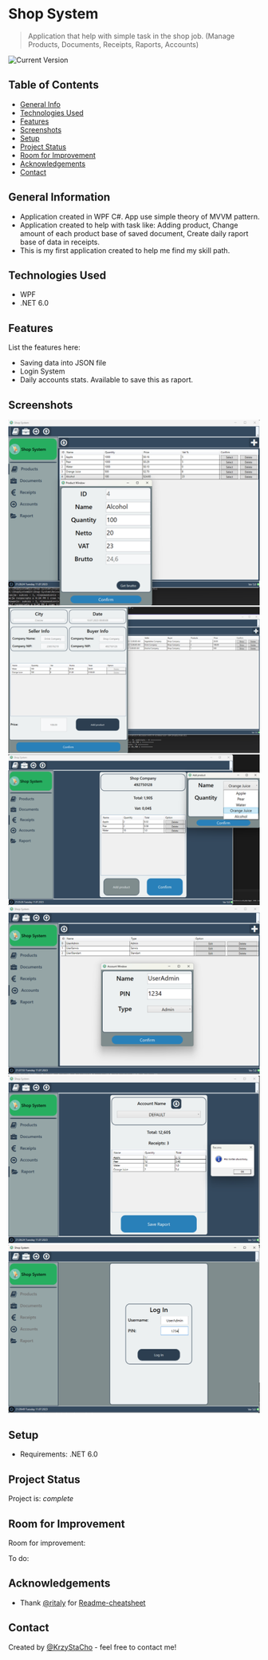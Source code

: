 # Shop System
> Application that help with simple task in the shop job. (Manage Products, Documents, Receipts, Raports, Accounts)

![Current Version](https://img.shields.io/badge/version-5.0-brightgreen)

## Table of Contents
* [General Info](#general-information)
* [Technologies Used](#technologies-used)
* [Features](#features)
* [Screenshots](#screenshots)
* [Setup](#setup)
* [Project Status](#project-status)
* [Room for Improvement](#room-for-improvement)
* [Acknowledgements](#acknowledgements)
* [Contact](#contact)


## General Information
- Application created in WPF C#. App use simple theory of MVVM pattern.
- Application created to help with task like: Adding product, Change amount of each product base of saved document, Create daily raport base of data in receipts.
- This is my first application created to help me find my skill path.


## Technologies Used
- WPF
- .NET 6.0


## Features
List the features here:
- Saving data into JSON file
- Login System
- Daily accounts stats. Available to save this as raport.


## Screenshots
![ProductView](/Images/ProductView.png)
![DocumentView](/Images/DocumentView.png)
![ReceiptView](/Images/ReceiptView.png)
![AccountView](/Images/AccountView.png)
![RaportView](/Images/RaportView.png)
![LoginView](/Images/LoginView.png)

## Setup
- Requirements: .NET 6.0


## Project Status
Project is: _complete_


## Room for Improvement
Room for improvement:
<!-- - Improvement to be done 1 -->

To do:
<!-- - Feature to be added 1 -->


## Acknowledgements
- Thank [@ritaly](https://github.com/ritaly) for [Readme-cheatsheet](https://github.com/ritaly/README-cheatsheet)

## Contact
Created by [@KrzyStaCho](https://github.com/KrzyStaCho) - feel free to contact me!
